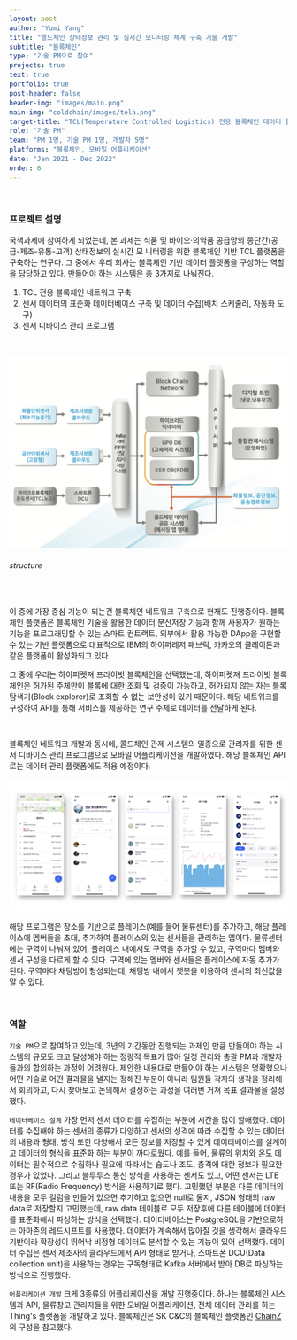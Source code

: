 ```yaml
---
layout: post
author: "Yumi Yang"
title: "콜드체인 상태정보 관리 및 실시간 모니터링 체계 구축 기술 개발"
subtitle: "블록체인"
type: "기술 PM으로 참여"
projects: true
text: true
portfolio: true
post-header: false
header-img: "images/main.png"
main-img: "coldchain/images/tela.png"
target-title: "TCL(Temperature Controlled Logistics) 전용 블록체인 데이터 플랫폼 기반 기술 개발"
role: "기술 PM"
team: "PM 1명, 기술 PM 1명, 개발자 5명"
platforms: "블록체인, 모바일 어플리케이션"
date: "Jan 2021 - Dec 2022"
order: 6
---
```


<br/>

### 프로젝트 설명

국책과제에 참여하게 되었는데, 본 과제는 식품 및 바이오·의약품 공급망의 종단간(공급-제조-유통-고객) 상태정보의 실시간 모 니터링을 위한 블록체인 기반 TCL 플랫폼을 구축하는 연구다. 그 중에서 우리 회사는 블록체인 기반 데이터 플랫폼을 구성하는 역할을 담당하고 있다.
만들어야 하는 시스템은 총 3가지로 나눠진다.

1. TCL 전용 블록체인 네트워크 구축
2. 센서 데이터의 표준화 데이터베이스 구축 및 데이터 수집(배치 스케줄러, 자동화 도구)
3. 센서 디바이스 관리 프로그램

<br/>

![struct](images/struct.png)

###### structure

<br/>

이 중에 가장 중심 기능이 되는건 블록체인 네트워크 구축으로 현재도 진행중이다.
블록체인 플랫폼은 블록체인 기술을 활용한 데이터 분산저장 기능과 함께 사용자가 원하는 기능을 프로그래밍할 수 있는 스마트 컨트랙트, 외부에서 활용 가능한 DApp을 구현할 수 있는 기반 플랫폼으로 대표적으로 IBM의 하이퍼레저 패브릭, 카카오의 클레이튼과 같은 플랫폼이 활성화되고 있다.

그 중에 우리는 하이퍼렛져 프라이빗 블록체인을 선택했는데, 하이퍼렛져 프라이빗 블록체인은 허가된 주체만이 블록에 대한 조회 및 검증이 가능하고, 허가되지 않는 자는 블록 탐색기(Block explorer)로 조회할 수 없는 보안성이 있기 때문이다. 해당 네트워크를 구성하여 API를 통해 서비스를 제공하는 연구 주체로 데이터를 전달하게 된다.

<br/>

블록체인 네트워크 개발과 동시에, 콜드체인 관제 시스템의 일종으로 관리자를 위한 센서 디바이스 관리 프로그램으로 모바일 어플리케이션을 개발하였다. 해당 블록체인 API로는 데이터 관리 플랫폼에도 적용 예정이다.

![tela](images/tela.png)

해당 프로그램은 장소를 기반으로 플레이스(예를 들어 물류센터)를 추가하고, 해당 플레이스에 멤버들을 초대, 추가하여 플레이스의 있는 센서들을 관리하는 앱이다.
물류센터에는 구역이 나눠져 있어, 플레이스 내에서도 구역을 추가할 수 있고, 구역마다 멤버와 센서 구성을 다르게 할 수 있다. 구역에 있는 멤버와 센서들은 플레이스에 자동 추가가 된다.
구역마다 채팅방이 형성되는데, 채팅방 내에서 챗봇을 이용하여 센서의 최신값을 알 수 있다.

<br/>

### 역할

`기술 PM`으로 참여하고 있는데, 3년의 기간동안 진행되는 과제인 만큼 만들어야 하는 시스템의 규모도 크고 달성해야 하는 정량적 목표가 많아 일정 관리와 총괄 PM과 개발자들과의 합의하는 과정이 어려웠다. 제안한 내용대로 만들어야 하는 시스템은 명확했으나 어떤 기술로 어떤 결과물을 낼지는 정해진 부분이 아니라 팀원들 각자의 생각을 정리해서 회의하고, 다시 찾아보고 논의해서 결정하는 과정을 여러번 거쳐 목표 결과물을 설정했다.

`데이터베이스 설계`
가장 먼저 센서 데이터를 수집하는 부분에 시간을 많이 할애했다. 데이터를 수집해야 하는 센서의 종류가 다양하고 센서의 성격에 따라 수집할 수 있는 데이터의 내용과 형태, 방식 또한 다양해서 모든 정보를 저장할 수 있게 데이터베이스를 설계하고 데이터의 형식을 표준화 하는 부분이 까다로웠다.
예를 들어, 물류의 위치와 온도 데이터는 필수적으로 수집하나 필요에 따라서는 습도나 조도, 충격에 대한 정보가 필요한 경우가 있었다. 그리고 블루투스 통신 방식을 사용하는 센서도 있고, 어떤 센서는 LTE 또는 RF(Radio Frequency) 방식을 사용하기로 했다.
고민했던 부분은 다른 데이터의 내용을 모두 컬럼을 만들어 있으면 추가하고 없으면 null로 둘지, JSON 형태의 raw data로 저장할지 고민했는데, raw data 테이블로 모두 저장후에 다른 테이블에 데이터를 표준화해서 파싱하는 방식을 선택했다.
데이터베이스는 PostgreSQL을 기반으로하는 아마존의 레드시프트를 사용했다. 데이터가 계속해서 많아질 것을 생각해서 클라우드 기반이라 확장성이 뛰어낙 비정형 데이터도 분석할 수 있는 기능이 있어 선택했다.
데이터 수집은 센서 제조사의 클라우드에서 API 형태로 받거나, 스마트폰 DCU(Data collection unit)을 사용하는 경우는 구독형태로 Kafka 서버에서 받아 DB로 파싱하는 방식으로 진행했다.

`어플리케이션 개발`
크게 3종류의 어플리케이션을 개발 진행중이다. 하나는 블록체인 시스템과 API, 물류창고 관리자들을 위한 모바일 어플리케이션, 전체 데이터 관리를 하는 Thing's 플랫폼을 개발하고 있다.
블록체인은 SK C&C의 블록체인 플랫폼인 [ChainZ](https://chainzapi-skcc.gitbook.io/)의 구성을 참고했다.
